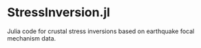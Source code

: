 # StressInversion.jl
 Julia code for crustal stress inversions based on earthquake focal mechanism data.
